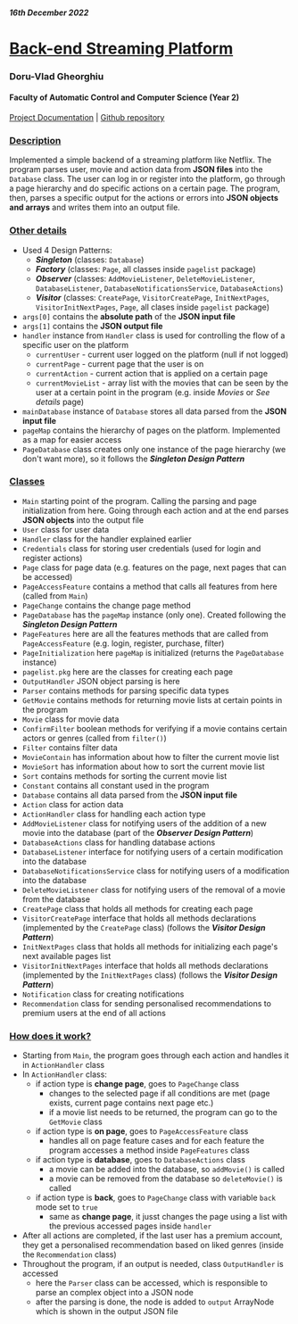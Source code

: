 ##### 16th December 2022
# <ins> Back-end Streaming Platform </ins>
### Doru-Vlad Gheorghiu
#### Faculty of Automatic Control and Computer Science (Year 2)

[Project Documentation](https://ocw.cs.pub.ro/courses/poo-ca-cd/teme/proiect/etapa2)
 | [Github repository](https://github.com/vladgheorghi/poo-project-phase2)

### <ins> Description </ins>
Implemented a simple backend of a streaming platform like Netflix.
The program parses user, movie and action data from **JSON files** into the `Database` class.
The user can log in or register into the platform, go through a page hierarchy
and do specific actions on a certain page. The program, then, parses a specific
output for the actions or errors into **JSON objects and arrays** and writes them
into an output file.

### <ins> Other details </ins>
* Used 4 Design Patterns:
  * **_Singleton_** (classes: `Database`)
  * **_Factory_** (classes: `Page`, all classes inside `pagelist` package)
  * **_Observer_** (classes: `AddMovieListener`, `DeleteMovieListener`, `DatabaseListener`,
  `DatabaseNotificationsService`, `DatabaseActions`)
  * **_Visitor_** (classes: `CreatePage`, `VisitorCreatePage`, `InitNextPages`, `VisitorInitNextPages`,
  `Page`, all clases inside `pagelist` package)
* `args[0]` contains the **absolute path** of the **JSON input file**
* `args[1]` contains the **JSON output file**
* `handler` instance from `Handler` class is used for controlling the flow of a
specific user on the platform
  * `currentUser` - current user logged on the platform (null if not logged)
  * `currentPage` - current page that the user is on
  * `currentAction` - current action that is applied on a certain page
  * `currentMovieList` - array list with the movies that can be seen by the user
at a certain point in the program (e.g. inside _Movies_ or _See details_ page)
* `mainDatabase` instance of `Database` stores all data parsed from the **JSON input file**
* `pageMap` contains the hierarchy of pages on the platform. Implemented as a map
for easier access
* `PageDatabase` class creates only one instance of the page hierarchy (we don't
want more), so it follows the **_Singleton Design Pattern_**

### <ins> Classes </ins>
* `Main` starting point of the program. Calling the parsing and page initialization
from here. Going through each action and at the end parses **JSON objects**
into the output file
* `User` class for user data
* `Handler` class for the handler explained earlier
* `Credentials` class for storing user credentials (used for login and
register actions)
* `Page` class for page data (e.g. features on the page, next pages that
can be accessed)
* `PageAccessFeature` contains a method that calls all features from here
  (called from `Main`)
* `PageChange` contains the change page method
* `PageDatabase` has the `pageMap` instance (only one). Created following
the **_Singleton Design Pattern_**
* `PageFeatures` here are all the features methods that are called from
`PageAccessFeature` (e.g. login, register, purchase, filter)
* `PageInitialization` here `pageMap` is initialized (returns the `PageDatabase`
instance)
* `pagelist.pkg` here are the classes for creating each page
* `OutputHandler` JSON object parsing is here
* `Parser` contains methods for parsing specific data types
* `GetMovie` contains methods for returning movie lists at certain points in the program
* `Movie` class for movie data
* `ConfirmFilter` boolean methods for verifying if a movie contains certain
actors or genres (called from `filter()`)
* `Filter` contains filter data
* `MovieContain` has information about how to filter the current movie list
* `MovieSort` has information about how to sort the current movie list
* `Sort` contains methods for sorting the current movie list
* `Constant` contains all constant used in the program
* `Database` contains all data parsed from the **JSON input file**
* `Action` class for action data
* `ActionHandler` class for handling each action type
* `AddMovieListener` class for notifying users of the addition of
a new movie into the database (part of the **_Observer Design Pattern_**)
* `DatabaseActions` class for handling database actions 
* `DatabaseListener` interface for notifying users of a certain modification into the database
* `DatabaseNotificationsService` class for notifying users of a modification into the database
* `DeleteMovieListener` class for notifying users of the removal of a movie from the database
* `CreatePage` class that holds all methods for creating each page
* `VisitorCreatePage` interface that holds all methods declarations (implemented by the `CreatePage` class)
(follows the **_Visitor Design Pattern_**)
* `InitNextPages` class that holds all methods for initializing each page's next available pages list
* `VisitorInitNextPages` interface that holds all methods declarations (implemented by the `InitNextPages` class)
(follows the **_Visitor Design Pattern_**)
* `Notification` class for creating notifications
* `Recommendation` class for sending personalised recommendations to premium users at the end of all actions

### <ins> How does it work? </ins>
* Starting from `Main`, the program goes through each action and handles it in `ActionHandler` class
* In `ActionHandler` class:
  * if action type is **change page**, goes to `PageChange` class 
    * changes to the selected page if all conditions are met (page exists, current page contains next page etc.)
    * if a movie list needs to be returned, the program can go to the `GetMovie` class
  * if action type is **on page**, goes to `PageAccessFeature` class
    * handles all on page feature cases and for each feature the program accesses a method inside `PageFeatures` class
  * if action type is **database**, goes to `DatabaseActions` class
    * a movie can be added into the database, so `addMovie()` is called
    * a movie can be removed from the database so `deleteMovie()` is called
  * if action type is **back**, goes to `PageChange` class with variable `back` mode set to `true`
    * same as **change page**, it jusst changes the page using a list with the previous accessed pages inside `handler`
* After all actions are completed, if the last user has a premium account, they get a personalised recommendation based on liked
genres (inside the `Recommendation` class)
* Throughout the program, if an output is needed, class `OutputHandler` is accessed
  * here the `Parser` class can be accessed, which is responsible to parse an complex object into a JSON node
  * after the parsing is done, the node is added to `output` ArrayNode which is shown in the output JSON file
